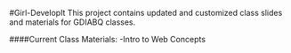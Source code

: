 #Girl-DevelopIt
This project contains updated and customized class slides and materials for GDIABQ classes.

####Current Class Materials:
-Intro to Web Concepts
